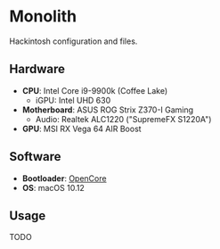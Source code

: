 # Monolith

Hackintosh configuration and files.

## Hardware

* **CPU**: Intel Core i9-9900k (Coffee Lake)
    * iGPU: Intel UHD 630
* **Motherboard**: ASUS ROG Strix Z370-I Gaming
    * Audio: Realtek ALC1220 ("SupremeFX S1220A")
* **GPU**: MSI RX Vega 64 AIR Boost

## Software

* **Bootloader**: [OpenCore](https://github.com/acidanthera/opencorepkg)
* **OS**: macOS 10.12

## Usage

TODO

